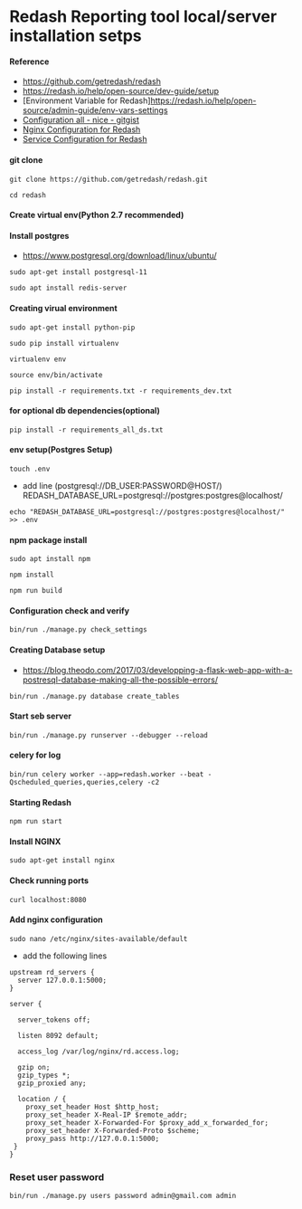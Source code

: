 # Redash Reporting tool local/server installation setps

#### Reference
- https://github.com/getredash/redash
- https://redash.io/help/open-source/dev-guide/setup
- [Environment Variable for Redash]https://redash.io/help/open-source/admin-guide/env-vars-settings
- [Configuration all - nice - gitgist](https://gist.github.com/mattes/f941cdc95639e482060a86b9f7ad983b)
- [Nginx Configuration for Redash](files/nginx_site_redash)
- [Service Configuration for Redash](files/redash_services.conf)

#### git clone

`git clone https://github.com/getredash/redash.git`

`cd redash`

#### Create virtual env(Python 2.7 recommended)

#### Install postgres
- https://www.postgresql.org/download/linux/ubuntu/

`sudo apt-get install postgresql-11`

`sudo apt install redis-server`

#### Creating virual environment
`sudo apt-get install python-pip`

`sudo pip install virtualenv`

`virtualenv env`

`source env/bin/activate`

`pip install -r requirements.txt -r requirements_dev.txt`

#### for optional db dependencies(optional)
`pip install -r requirements_all_ds.txt`


#### env setup(Postgres Setup)
`touch .env`

- add line (postgresql://DB_USER:PASSWORD@HOST/)
  REDASH_DATABASE_URL=postgresql://postgres:postgres@localhost/

`echo "REDASH_DATABASE_URL=postgresql://postgres:postgres@localhost/" >> .env`

#### npm package install
`sudo apt install npm`

`npm install`

`npm run build`

#### Configuration check and verify
`bin/run ./manage.py check_settings`

#### Creating Database setup
- https://blog.theodo.com/2017/03/developping-a-flask-web-app-with-a-postresql-database-making-all-the-possible-errors/

`bin/run ./manage.py database create_tables`

#### Start seb server
`bin/run ./manage.py runserver --debugger --reload`

#### celery for log
`bin/run celery worker --app=redash.worker --beat -Qscheduled_queries,queries,celery -c2`

#### Starting Redash
`npm run start`

#### Install NGINX
`sudo apt-get install nginx`

#### Check running ports
`curl localhost:8080`

#### Add nginx configuration

`sudo nano /etc/nginx/sites-available/default`

- add the following lines

```
upstream rd_servers {
  server 127.0.0.1:5000;
}

server {

  server_tokens off;

  listen 8092 default;

  access_log /var/log/nginx/rd.access.log;

  gzip on;
  gzip_types *;
  gzip_proxied any;

  location / {
    proxy_set_header Host $http_host;
    proxy_set_header X-Real-IP $remote_addr;
    proxy_set_header X-Forwarded-For $proxy_add_x_forwarded_for;
    proxy_set_header X-Forwarded-Proto $scheme;
    proxy_pass http://127.0.0.1:5000;
 }
}

```

### Reset user password

`bin/run ./manage.py users password admin@gmail.com admin`



